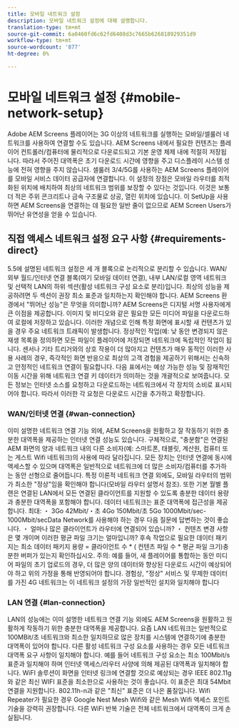 ```yaml
---
title: 모바일 네트워크 설정
description: 모바일 네트워크 설정에 대해 설명합니다.
translation-type: tm+mt
source-git-commit: 6a0460fd6c62fd6408d3c7665b626818929351d9
workflow-type: tm+mt
source-wordcount: '877'
ht-degree: 0%

---
```



# 모바일 네트워크 설정 {#mobile-network-setup}

Adobe AEM Screens 플레이어는 3G 이상의 네트워크를 실행하는 모바일/셀룰러 네트워크를 사용하여 연결할 수도 있습니다.
AEM Screens 내에서 필요한 컨텐츠는 플레이어 컨트롤러/컴퓨터에 물리적으로 다운로드되고 기본 운영 체제 내에 적절히 저장됩니다. 따라서 주어진 대역폭은 초기 다운로드 시간에 영향을 주고 디스플레이 시스템 성능에 전혀 영향을 주지 않습니다.
셀룰러 3/4/5G를 사용하는 AEM Screens 플레이어를 모바일 서비스 데이터 공급자에 연결합니다. 이 설정의 장점은 모바일 라우터를 최적화된 위치에 배치하여 최상의 네트워크 범위를 보장할 수 있다는 것입니다. 이것은 보통 더 적은 주위 콘크리트나 금속 구조물로 상공, 열린 위치에 있습니다.
이 SetUp을 사용하면 AEM Screens을 연결하는 데 필요한 일반 줄이 없으므로 AEM Screen Users가 뛰어난 유연성을 얻을 수 있습니다.


## 직접 액세스 네트워크 설정 요구 사항 {#requirements-direct}

5.5에 설명된 네트워크 설정은 세 개 블록으로 논리적으로 분리할 수 있습니다. WAN/외부 월드/인터넷 연결 블록(여기 모바일 데이터 연결), 내부 LAN/로컬 영역 네트워크 및 선택적 LAN의 하위 섹션(활성 네트워크 구성 요소로 분리)입니다.
최상의 성능을 제공하려면 두 섹션이 권장 최소 표준과 일치하는지 확인해야 합니다.
AEM Screens 환경에서 &quot;뛰어난 성능&quot;은 무엇을 의미합니까?
AEM Screens은 디지털 서명 사용자에게 큰 이점을 제공합니다. 이미지 및 비디오와 같은 필요한 모든 미디어 파일을 다운로드하여 로컬에 저장하고 있습니다. 이러한 개념으로 인해 특정 화면에 표시할 새 컨텐츠가 있을 경우 주요 네트워크 트래픽이 발생합니다.
정상적인 작업(예: 낮 동안 변경되지 않은 재생 목록을 정의하면 모든 파일이 플레이어에 저장되면 네트워크에 독립적인 작업이 됩니다.
센서나 기타 트리거와의 상호 작용이 더 많아지고 컨텐츠가 매우 동적인 이러한 사용 사례의 경우, 즉각적인 화면 반응으로 최상의 고객 경험을 제공하기 위해서는 신속하고 안정적인 네트워크 연결이 필요합니다.
다음 표에서는 예상 가능한 성능 및 잠재적인 이동 시간을 위해 네트워크 연결 키 데이터가 의미하는 것을 개괄적으로 보여줍니다.
모든 정보는 인터넷 소스를 요청하고 다운로드하는 네트워크에서 각 장치의 소비로 표시되어야 합니다. 따라서 이러한 각 요청은 다운로드 시간을 추가하고 확장합니다.


### WAN/인터넷 연결 {#wan-connection}

이미 설명한 네트워크 연결 기능 외에, AEM Screens을 원활하고 잘 작동하기 위한 충분한 대역폭을 제공하는 인터넷 연결 성능도 있습니다. 구체적으로, &quot;충분함&quot;은 연결된 AEM 화면의 양과 네트워크 내의 다른 소비자(예: 스마트폰, 태블릿, 계산원, 컴퓨터 또는 게스트 Wifi 네트워크)의 사용에 따라 달라집니다.
모든 장치는 인터넷 연결에 동시에 액세스할 수 있으며 대역폭은 일반적으로 네트워크에 더 많은 소비자/컴퓨터를 추가하는 동안 선형으로 줄어듭니다.
특정 이론적 네트워크 연결 외에도, 모바일 라우터의 범위가 최소한 &quot;정상&quot;임을 확인해야 합니다(모바일 라우터 설명서 참조). 또한 기본 월별 플랜은 연결된 LAN에서 모든 연결된 클라이언트를 지원할 수 있도록 충분한 데이터 용량과 충분한 대역폭을 포함해야 합니다.
데이터 네트워크는 표준 대역폭에 접근성을 제공합니다. 최대:
・ 3Go 42Mbit/・초 4Go 150Mbit/초 5Go 1000Mbit/sec-1000Mbit/secData Network를 사용해야 하는 경우 다음 질문에 답변하는 것이 좋습니다.
・ 얼마나 많은 클라이언트가 라우터에 연결되어 있습니까?
・ 컨텐츠 변경 사항은 몇 개이며 이러한 평균 파일 크기는 얼마입니까?
후속 작업으로 필요한 데이터 패키지는 최소
데이터 패키지 용량 = 클라이언트 수 * ( 컨텐츠 파일 수 * 평균 파일 크기)충분한 버퍼가 있는지 확인하십시오.
주의: 예를 들어, 새 플레이어를 통합하는 동안 미디어 파일의 초기 업로드의 경우, 더 많은 양의 데이터와 향상된 다운로드 시간이 예상되어야 하고 위의 가정을 통해 반영되어야 합니다.
경험상, &quot;정상&quot; 서비스 및 무제한 데이터를 가진 4G 네트워크는 이 네트워크 설정의 가장 일반적인 설치와 일치해야 합니다


### LAN 연결 {#lan-connection}

LAN의 성능에는 이미 설명한 네트워크 연결 기능 외에도 AEM Screens을 원활하고 원활하게 작동하기 위한 충분한 대역폭을 제공합니다. 요즘 LAN 네트워크는 일반적으로 100MBit/초 네트워크와 최소한 일치하므로 많은 장치를 시스템에 연결하기에 충분한 대역폭이 있어야 합니다. 다른 활성 네트워크 구성 요소를 사용하는 경우 모든 네트워크 대역폭 요구 사항이 일치해야 합니다. 예를 들어 네트워크 구성 요소는 최소 100Mbit/s 표준과 일치해야 하며 인터넷 액세스/라우터 사양에 의해 제공된 대역폭과 일치해야 합니다.
WiFI 솔루션이 화면을 인터넷 링크에 연결할 것으로 예상되는 경우 IEEE 802.11g와 같은 최신 WIFI 표준을 최소한으로 사용하는 것이 좋습니다. 이 표준은 최대 54Mbit 연결을 지원합니다. 802.11h-n과 같은 &quot;최신&quot; 표준은 더 나은 품질입니다. Wifi Repeater가 필요한 경우 Google Nest Mesh Wifi와 같은 Mesh Wifi 액세스 포인트 기술을 강력히 권장합니다.
다른 WiFi 반복 기술은 전체 네트워크에서 대역폭이 크게 손실됩니다.
